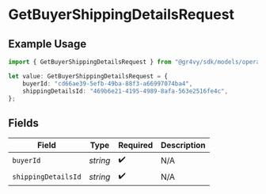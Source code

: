 # GetBuyerShippingDetailsRequest

## Example Usage

```typescript
import { GetBuyerShippingDetailsRequest } from "@gr4vy/sdk/models/operations";

let value: GetBuyerShippingDetailsRequest = {
    buyerId: "cd66ae39-5efb-49ba-88f3-a66997074ba4",
    shippingDetailsId: "469b6e21-4195-4989-8afa-563e2516fe4c",
};
```

## Fields

| Field               | Type                | Required            | Description         |
| ------------------- | ------------------- | ------------------- | ------------------- |
| `buyerId`           | *string*            | :heavy_check_mark:  | N/A                 |
| `shippingDetailsId` | *string*            | :heavy_check_mark:  | N/A                 |